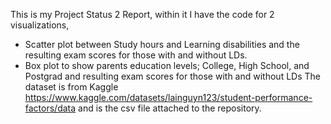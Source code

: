 This is my Project Status 2 Report, within it I have the code for 2 visualizations,
-	Scatter plot between Study hours and Learning disabilities and the resulting exam scores for those with and without LDs.
- Box plot to show parents education levels; College, High School, and Postgrad and resulting exam scores for those with and without LDs
The dataset is from Kaggle https://www.kaggle.com/datasets/lainguyn123/student-performance-factors/data and is the csv file attached to the repository. 
